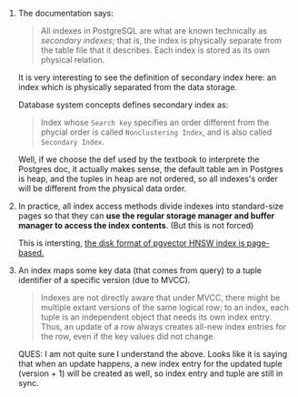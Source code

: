 1. The documentation says:

   > All indexes in PostgreSQL are what are known technically as *secondary 
   > indexes*; that is, the index is physically separate from the table file
   > that it describes. Each index is stored as its own physical relation.
   
   It is very interesting to see the definition of secondary index here: an
   index which is physically separated from the data storage.
   
   Database system concepts defines secondary index as: 
   
   > Index whose `Search key` specifies an order different from the phycial
   > order is called `Nonclustering Index`, and is also called `Secondary Index`.
   
   Well, if we choose the def used by the textbook to interprete the Postgres
   doc, it actually makes sense, the default table am in Postgres is heap, and
   the tuples in heap are not ordered, so all indexes's order will be different
   from the physical data order.
   
2. In practice, all index access methods divide indexes into standard-size pages 
   so that they can **use the regular storage manager and buffer manager to access 
   the index contents**. (But this is not forced)
   
   This is intersting, 
   [the disk format of pgvector HNSW index is page-based.](../../../pgvector/Understanding_pgvector_HNSW_Index_Storage_in_Postgres.md)
   
3. An index maps some key data (that comes from query) to a tuple identifier of
   a specific version (due to MVCC).
   
   > Indexes are not directly aware that under MVCC, there might be multiple 
   > extant versions of the same logical row; to an index, each tuple is an 
   > independent object that needs its own index entry. Thus, an update of a
   > row always creates all-new index entries for the row, even if the key 
   > values did not change.
   
   QUES: I am not quite sure I understand the above. Looks like it is saying
   that when an update happens, a new index entry for the updated tuple 
   (version + 1) will be created as well, so index entry and tuple are still
   in sync. 